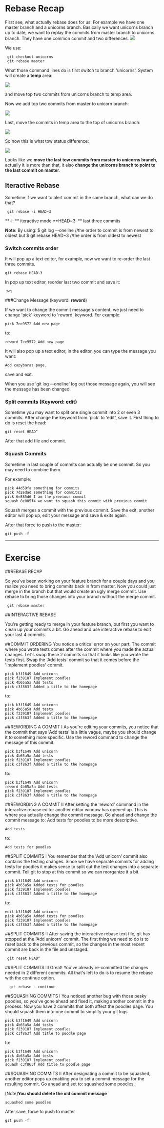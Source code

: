 # Rebase Recap

First see, what actually rebase does for us:
For example we have one master branch and a unicorns branch.
Basically we want unicorns branch up to date, we want to replay the commits from master branch to unicorns branch.
They have one common commit and two differences.
![](http://cs.uef.fi/paikka/zhentiw/images/git/rebase/1.png)

We use:

     git checkout unicorns
     git rebase master
  
What those command lines do is first switch to branch 'unicorns'.
System will create a **temp** area:

![](http://cs.uef.fi/paikka/zhentiw/images/git/rebase/2.png)

and move top two commits from unicorns branch to temp area.

Now we add top two commits from master to unicorn branch:

![](http://cs.uef.fi/paikka/zhentiw/images/git/rebase/3.png)

Last, move the commits in temp area to the top of unicorns branch:

![](http://cs.uef.fi/paikka/zhentiw/images/git/rebase/4.png)

So now this is what tow status difference:

![](http://cs.uef.fi/paikka/zhentiw/images/git/rebase/5.png)

Looks like we **move the last tow commits from master to unicorns branch**, actually it is more than that, it also **change the unicorns branch to point to the last commit on master**.


## Iteractive Rebase

Sometime if we want to alert commit in the same branch, what can we do that?

     git rebase -i HEAD~3
	 
**-i: ** iteractive mode
**HEAD~3: ** last three commits

**Note:**
     By using:
	    $ git log --oneline  //the order to commit is from newest to oldest
	 but
        $ git rebase HEAD~3  //the order is from oldest to newest		

### Switch commits order		
It will pop up a text editor, for example, now we want to re-order the last three commits.
	
	git rebase HEAD~3
	
In pop up text editor, reorder last two commit and save it:

	:wq
	
###Change Message (keyword: **reword**)

If we want to change the commit message's content, we just need to change 'pick' keyword to 'reword' keyword.
For example:
	
	pick 7ee9572 Add new page
	
to:

	reword 7ee9572 Add new page
	
It will also pop up a text editor, in the editor, you can type the message you want:

	Add capybaras page.
	
save and exit.

When you use 'git log --oneline' log out those message again, you will see the message has been changed.

### Split commits (Keyword: **edit**)
Sometime you may want to split one single commit into 2 or even 3 commits.
After change the keyword from 'pick' to 'edit', save it. First thing to do is reset the head:

	git reset HEAD^
	
After that add file and commit.


### Squash Commits
Sometime in last couple of commits can actually be one commit. So you may need to combine them.

For example:

	pick 44d59fa something for commits
	pick 7d2edad something for commits2
	pick 6e885d6 I am the previous commit
	squash 8e005f4 we want to squash this commit with previous commit
	
Squash merges a commit with the previous commit.
Save the exit, another editor will pop up, edit your message and save & exits again.

After that force to push to the master:

	git push -f

----------------------------------

# Exercise

##REBASE RECAP

So you've been working on your feature branch for a couple days and you realize you need to bring commits back in from master. Now you could just merge in the branch but that would create an ugly merge commit. Use rebase to bring those changes into your branch without the merge commit.

     git rebase master
	 
##INTERACTIVE REBASE

You're getting ready to merge in your feature branch, but first you want to clean up your commits a bit. Go ahead and use interactive rebase to edit your last 4 commits.

##COMMIT ORDERING
You notice a critical error on your part. The commit where you wrote tests comes after the commit where you made the actual changes. Let's swap these 2 commits so that it looks like you wrote the tests first. Swap the 'Add tests' commit so that it comes before the 'Implement poodles' commit.

	pick b3f1649 Add unicorn
	pick f239187 Implement poodles
	pick 4b65a5a Add tests
	pick c3f863f Added a title to the homepage

to:

 	pick b3f1649 Add unicorn
	pick 4b65a5a Add tests
	pick f239187 Implement poodles
	pick c3f863f Added a title to the homepage
	
##REWORDING A COMMIT I
As you're editing your commits, you notice that the commit that says 'Add tests' is a little vague, maybe you should change it to something more specific. Use the reword command to change the message of this commit.

	pick b3f1649 Add unicorn
	pick 4b65a5a Add tests
	pick f239187 Implement poodles
	pick c3f863f Added a title to the homepage
	
to:

	pick b3f1649 Add unicorn
	reword 4b65a5a Add tests
	pick f239187 Implement poodles
	pick c3f863f Added a title to the homepage	

##REWORDING A COMMIT II
After setting the 'reword' command in the interactive rebase editor another editor window has opened up. This is where you actually change the commit message. Go ahead and change the commit message to: Add tests for poodles to be more descriptive.

	Add tests
	
to:

	Add tests for poodles
	
##SPLIT COMMITS I
You remember that the 'Add unicorn' commit also contains the testing changes. Since we have separate commits for adding tests for poodles it makes sense to split out the test changes into a separate commit. Tell git to stop at this commit so we can reorganize it a bit.

	pick b3f1649 Add unicorn
	pick 4b65a5a Added tests for poodles
	pick f239187 Implement poodles
	pick c3f863f Added a title to the homepage

to:

	edit b3f1649 Add unicorn
	pick 4b65a5a Added tests for poodles
	pick f239187 Implement poodles
	pick c3f863f Added a title to the homepage
	
##SPLIT COMMITS II 
After saving the interactive rebase text file, git has stopped at the 'Add unicorn' commit. The first thing we need to do is to reset back to the previous commit, so the changes in the most recent commit are back in the file and unstaged.

     git reset HEAD^
	 
##SPLIT COMMITS III
Great! You've already re-committed the changes needed in 2 different commits. All that's left to do is to resume the rebase with the continue option.

	  git rebase --continue
	  
##SQUASHING COMMITS I
You noticed another bug with those pesky poodles, so you've gone ahead and fixed it, making another commit in the process. Now you have 2 commits that both affect the poodles page. You should squash them into one commit to simplify your git logs.

	pick b3f1649 Add unicorn
	pick 4b65a5a Add tests
	pick f239187 Implement poodles
	pick c3f863f Add title to poodle page
	
to:

	pick b3f1649 Add unicorn
	pick 4b65a5a Add tests
	pick f239187 Implement poodles
	squash c3f863f Add title to poodle page
	
##SQUASHING COMMITS II
After designating a commit to be squashed, another editor pops up enabling you to set a commit message for the resulting commit. Go ahead and set to: squashed some poodles.

[Note]**You should delete the old commit message**

	squashed some poodles

After save, force to push to master

	git push -f